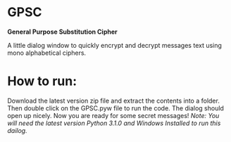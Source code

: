 # GPSC
**General Purpose Substitution Cipher**

A little dialog window to quickly encrypt and decrypt messages text using mono alphabetical ciphers.

# How to run:
Download the latest version zip file and extract the contents into a folder.
Then double click on the GPSC.pyw file to run the code.
The dialog should open up nicely. Now you are ready for some secret messages!
*Note: You will need the latest version Python 3.1.0 and Windows Installed to run this dailog.*
